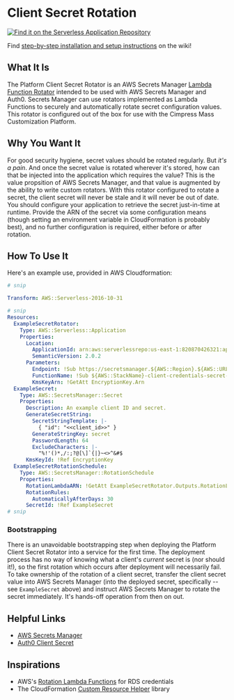 # Client Secret Rotation

[![Find it on the Serverless Application Repository][logo]][sam]

[logo]: https://img.shields.io/badge/SAM-Find%20it%20on%20the%20Serverless%20Application%20Repository-brightgreen
[sam]: https://serverlessrepo.aws.amazon.com/applications/arn:aws:serverlessrepo:us-east-1:820870426321:applications~platform-client-secret-rotator

Find [step-by-step installation and setup instructions][] on the wiki!

[step-by-step installation and setup instructions]: https://github.com/Cimpress-MCP/Platform-Client-Secret-Rotator/wiki/Step-by-Step-Setup

## What It Is

The Platform Client Secret Rotator is an AWS Secrets Manager [Lambda Function Rotator][] intended to be used with AWS Secrets Manager and Auth0. Secrets Manager can use rotators implemented as Lambda Functions to securely and automatically rotate secret configuration values. This rotator is configured out of the box for use with the Cimpress Mass Customization Platform.

[Lambda Function Rotator]: https://docs.aws.amazon.com/secretsmanager/latest/userguide/rotating-secrets.html

## Why You Want It

For good security hygiene, secret values should be rotated regularly. But _it's a pain_. And once the secret value is rotated wherever it's stored, how can that be injected into the application which requires the value? This is the value propsition of AWS Secrets Manager, and that value is augmented by the ability to write custom rotators. With this rotator configured to rotate a secret, the client secret will never be stale and it will never be out of date. You should configure your application to retrieve the secret just-in-time at runtime. Provide the ARN of the secret via some configuration means (though setting an environment variable in CloudFormation is probably best), and no further configuration is required, either before or after rotation.

## How To Use It

Here's an example use, provided in AWS Cloudformation:

```yaml
# snip

Transform: AWS::Serverless-2016-10-31

# snip
Resources:
  ExampleSecretRotator:
    Type: AWS::Serverless::Application
    Properties:
      Location:
        ApplicationId: arn:aws:serverlessrepo:us-east-1:820870426321:applications/platform-client-secret-rotator
        SemanticVersion: 2.0.2
      Parameters:
        Endpoint: !Sub https://secretsmanager.${AWS::Region}.${AWS::URLSuffix}
        FunctionName: !Sub ${AWS::StackName}-client-credentials-secret-rotator
        KmsKeyArn: !GetAtt EncryptionKey.Arn
  ExampleSecret:
    Type: AWS::SecretsManager::Secret
    Properties:
      Description: An example client ID and secret.
      GenerateSecretString:
        SecretStringTemplate: |-
          { "id": "<<client_id>>" }
        GenerateStringKey: secret
        PasswordLength: 64
        ExcludeCharacters: |-
          "%!'()*,/:;?@[\]`{|}~<>^&#$
      KmsKeyId: !Ref EncryptionKey
  ExampleSecretRotationSchedule:
    Type: AWS::SecretsManager::RotationSchedule
    Properties:
      RotationLambdaARN: !GetAtt ExampleSecretRotator.Outputs.RotationLambdaARN
      RotationRules:
        AutomaticallyAfterDays: 30
      SecretId: !Ref ExampleSecret
# snip
```

### Bootstrapping

There is an unavoidable bootstrapping step when deploying the Platform Client Secret Rotator into a service for the first time. The deployment process has no way of knowing what a client's _current_ secret is (nor should it!), so the first rotation which occurs after deployment will necessarily fail. To take ownership of the rotation of a client secret, transfer the client secret value into AWS Secrets Manager (into the deployed secret, specifically -- see `ExampleSecret` above) and instruct AWS Secrets Manager to rotate the secret immediately. It's hands-off operation from then on out.

<!-- It's possible to transfer the secret value earlier, catching the secret in the state between when it is deployed and the rotator is deployed, but why accumulate that much stress in your life? -->

## Helpful Links

* [AWS Secrets Manager][]
* [Auth0 Client Secret][]

[AWS Secrets Manager]: https://aws.amazon.com/secrets-manager/
[Auth0 Client Secret]: https://auth0.com/docs/applications/concepts/client-secret

## Inspirations

* AWS's [Rotation Lambda Functions][] for RDS credentials
* The CloudFormation [Custom Resource Helper][] library

[Rotation Lambda Functions]: https://github.com/aws-samples/aws-secrets-manager-rotation-lambdas
[Custom Resource Helper]: https://github.com/aws-cloudformation/custom-resource-helper
